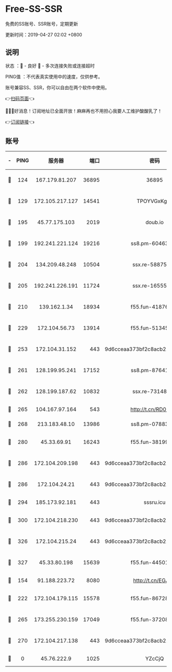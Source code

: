 # Free-SS-SSR

免费的SS账号、SSR账号，定期更新

更新时间：2019-04-27 02:02 +0800

## 说明

状态     ：🙂 - 良好 🙁 - 多次连接失败或连接超时

PING值   ：不代表真实使用中的速度，仅供参考。

账号兼容SS、SSR，你可以自由在两个软件中使用。

👉[扫码页面](https://liesauer.github.io/Free-SS-SSR/)👈

🎉🎉🎉好消息！订阅地址已全面开放！麻麻再也不用担心我要人工维护酸酸乳了！

👉[订阅链接](https://www.liesauer.net/yogurt/subscribe?ACCESS_TOKEN=DAYxR3mMaZAsaqUb)👈

## 账号

|-|PING|服务器|端口|密码|加密方式|区域|
|:----:|:----:|:-----:|-----:|:----:|:----:|:----:|
|🙂|124|167.179.81.207|36895|36895|aes-256-cfb|JP|
|🙂|129|172.105.217.127|14541|TPOYVGxKglpi|aes-256-cfb|JP|
|🙂|195|45.77.175.103|2019|doub.io|aes-128-ctr|SG|
|🙂|199|192.241.221.124|19216|ss8.pm-60463173|aes-256-cfb|US|
|🙂|204|134.209.48.248|10504|ssx.re-58875699|aes-256-cfb|US|
|🙂|205|192.241.226.191|11724|ssx.re-16555681|aes-256-cfb|US|
|🙂|210|139.162.1.34|18934|f55.fun-41876955|aes-256-cfb|SG|
|🙂|229|172.104.56.73|13914|f55.fun-51345667|aes-256-cfb|SG|
|🙂|253|172.104.31.152|443|9d6cceaa373bf2c8acb22e60b6a58be6|aes-256-cfb|US|
|🙂|261|128.199.95.241|17152|ss8.pm-87641460|aes-256-cfb|SG|
|🙂|262|128.199.187.62|10832|ssx.re-73148859|aes-256-cfb|SG|
|🙂|265|104.167.97.164|543|http://t.cn/RD0D7sx|rc4-md5|CA|
|🙂|268|213.183.48.10|13986|ss8.pm-07883596|rc4-md5|RU|
|🙂|280|45.33.69.91|16243|f55.fun-38199341|aes-256-cfb|US|
|🙂|286|172.104.209.198|443|9d6cceaa373bf2c8acb22e60b6a58be6|aes-256-cfb|US|
|🙂|286|172.104.24.21|443|9d6cceaa373bf2c8acb22e60b6a58be6|aes-256-cfb|US|
|🙂|294|185.173.92.181|443|sssru.icu|rc4-md5|RU|
|🙂|300|172.104.218.230|443|9d6cceaa373bf2c8acb22e60b6a58be6|aes-256-cfb|US|
|🙂|326|172.104.215.24|443|9d6cceaa373bf2c8acb22e60b6a58be6|aes-256-cfb|US|
|🙂|327|45.33.80.198|15639|f55.fun-44501835|aes-256-cfb|US|
|🙂|154|91.188.223.72|8080|http://t.cn/EGJIyrl|rc4-md5|RU|
|🙂|222|172.104.179.115|15578|f55.fun-86728448|aes-256-cfb|SG|
|🙂|265|173.255.230.159|17049|f55.fun-37208047|aes-256-cfb|US|
|🙂|270|172.104.217.138|443|9d6cceaa373bf2c8acb22e60b6a58be6|aes-256-cfb|US|
|🙁|0|45.76.222.9|1025|YZcCjQ|rc4-md5|JP|
